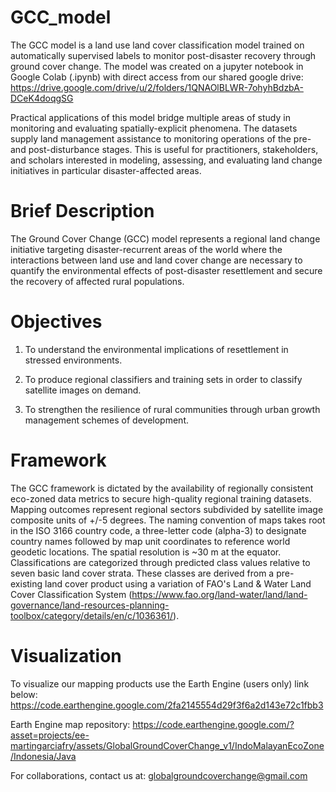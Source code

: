 # GCC_model
The GCC model is a land use land cover classification model trained on automatically supervised labels to monitor post-disaster recovery through ground cover change. 
The model was created on a jupyter notebook in Google Colab (.ipynb) with direct access from our shared google drive: https://drive.google.com/drive/u/2/folders/1QNAOlBLWR-7ohyhBdzbA-DCeK4doqgSG

Practical applications of this model bridge multiple areas of study in monitoring and evaluating spatially-explicit phenomena. The datasets supply land management assistance to monitoring operations of the pre- and post-disturbance stages. This is useful for practitioners, stakeholders, and scholars interested in modeling, assessing, and evaluating land change initiatives in particular disaster-affected areas. 

# Brief Description
The Ground Cover Change (GCC) model represents a regional land change initiative targeting disaster-recurrent areas of the world where the interactions between land use and land cover change are necessary to quantify the environmental effects of post-disaster resettlement and secure the recovery of affected rural populations.

# Objectives
1) To understand the environmental implications of resettlement in stressed environments.

2) To produce regional classifiers and training sets in order to classify satellite images on demand.

3) To strengthen the resilience of rural communities through urban growth management schemes of development.

# Framework
The GCC framework is dictated by the availability of regionally consistent eco-zoned data metrics to secure high-quality regional training datasets. 
Mapping outcomes represent regional sectors subdivided by satellite image composite units of +/-5 degrees. 
The naming convention of maps takes root in the ISO 3166 country code, a three-letter code (alpha-3) to designate country names followed by map unit coordinates to reference world geodetic locations. 
The spatial resolution is ~30 m at the equator.
Classifications are categorized through predicted class values relative to seven basic land cover strata. These classes are derived from a pre-existing land cover product using a variation of FAO's Land & Water Land Cover Classification System (https://www.fao.org/land-water/land/land-governance/land-resources-planning-toolbox/category/details/en/c/1036361/).

# Visualization
To visualize our mapping products use the Earth Engine (users only) link below:
https://code.earthengine.google.com/2fa2145554d29f3f6a2d143e72c1fbb3 

Earth Engine map repository:
https://code.earthengine.google.com/?asset=projects/ee-martingarciafry/assets/GlobalGroundCoverChange_v1/IndoMalayanEcoZone/Indonesia/Java


For collaborations, contact us at: globalgroundcoverchange@gmail.com
